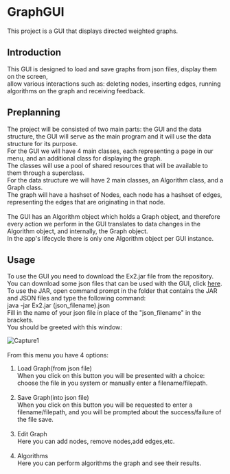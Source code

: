 # GraphGUI
This project is a GUI that displays directed weighted graphs.
## Introduction
This GUI is designed to load and save graphs from json files, display them on the screen,</br> allow various interactions such as: deleting nodes, inserting edges, running algorithms on the graph and receiving feedback.
## Preplanning
The project will be consisted of two main parts: the GUI and the data structure, the GUI will serve as the main program and it will use the data structure for its purpose.  
For the GUI we will have 4 main classes, each representing a page in our menu, and an additional class for displaying the graph.  
The classes will use a pool of shared resources that will be available to them through a superclass.  
For the data structure we will have 2 main classes, an Algorithm class, and a Graph class.<br>The graph will have a hashset of Nodes, each node has a hashset of edges, representing the edges that are originating in that node.
<br>
<br>
The GUI has an Algorithm object which holds a Graph object, and therefore every action we perform in the GUI translates to data changes in the Algorithm object, and internally, the Graph object.<br>
In the app's lifecycle there is only one Algorithm object per GUI instance.
## Usage
To use the GUI you need to download the Ex2.jar file from the repository.  
You can download some json files that can be used with the GUI, click [here](https://github.com/benmoshe/OOP_2021/blob/main/Assignments/Ex2/data/G1.json).
<br>
To use the JAR, open command prompt in the folder that contains the JAR and JSON files and type the following command:<br>
java -jar Ex2.jar (json_filename).json  
Fill in the name of your json file in place of the "json_filename" in the brackets.  
You should be greeted with this window:

![Capture1](https://user-images.githubusercontent.com/7474985/145890506-6986537c-e4d2-4a79-a44c-b3458211d000.PNG)  
<br>
From this menu you have 4 options:  
1) Load Graph(from json file)<br>When you click on this button you will be presented with a choice: choose the file in you system or manually enter a filename/filepath.<br><br>
2) Save Graph(into json file)<br>When you click on this button you will be requested to enter a filename/filepath, and you will be prompted about the success/failure of the file save.<br><br>
3) Edit Graph<br>Here you can add nodes, remove nodes,add edges,etc.<br><br>
4) Algorithms<br>Here you can perform algorithms the graph and see their results.  


